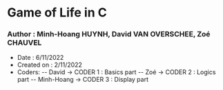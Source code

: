 # Game of Life in C

### Author : Minh-Hoang HUYNH, David VAN OVERSCHEE, Zoé CHAUVEL
- Date : 6/11/2022
- Created on : 2/11/2022
- Coders: 
-- David       -> CODER 1 : Basics part
-- Zoé         -> CODER 2 : Logics part
-- Minh-Hoang  -> CODER 3 : Display part
